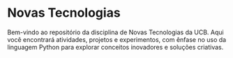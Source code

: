 # Novas Tecnologias

Bem-vindo ao repositório da disciplina de Novas Tecnologias da UCB. Aqui você encontrará atividades, projetos e experimentos, com ênfase no uso da linguagem Python para explorar conceitos inovadores e soluções criativas.
